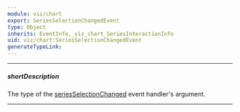 ```yaml
---
module: viz/chart
export: SeriesSelectionChangedEvent
type: Object
inherits: EventInfo,_viz_chart_SeriesInteractionInfo
uid: viz/chart:SeriesSelectionChangedEvent
generateTypeLink: 
---
```

---
##### shortDescription
The type of the [seriesSelectionChanged]({basewidgetpath}/Events/#seriesSelectionChanged) event handler's argument.

---
<!-- Description goes here -->